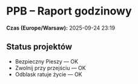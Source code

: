 # PPB – Raport godzinowy
**Czas (Europe/Warsaw):** 2025-09-24 23:19

## Status projektów
- Bezpieczny Pieszy — OK
- Zwolnij przy przejściu — OK
- Odblask ratuje życie — OK

